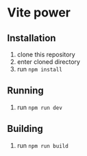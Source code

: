 # Vite power

## Installation
1. clone this repository
2. enter cloned directory
3. run ```npm install```

## Running
1. run ```npm run dev```

## Building
1. run ```npm run build```
